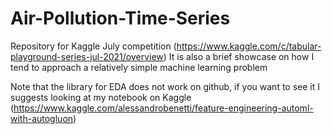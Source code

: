 # Air-Pollution-Time-Series
Repository for Kaggle July competition (https://www.kaggle.com/c/tabular-playground-series-jul-2021/overview)
It is also a brief showcase on how I tend to approach a relatively simple machine learning problem 

Note that the library for EDA does not work on github, if you want to see it I suggests looking at my notebook on Kaggle (https://www.kaggle.com/alessandrobenetti/feature-engineering-automl-with-autogluon)
